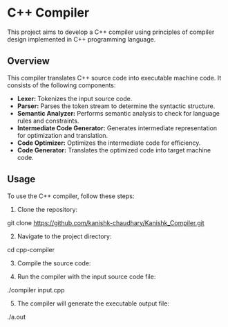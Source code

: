 # C++ Compiler

This project aims to develop a C++ compiler using principles of compiler design implemented in C++ programming language.

## Overview

This compiler translates C++ source code into executable machine code. It consists of the following components:

- **Lexer:** Tokenizes the input source code.
- **Parser:** Parses the token stream to determine the syntactic structure.
- **Semantic Analyzer:** Performs semantic analysis to check for language rules and constraints.
- **Intermediate Code Generator:** Generates intermediate representation for optimization and translation.
- **Code Optimizer:** Optimizes the intermediate code for efficiency.
- **Code Generator:** Translates the optimized code into target machine code.

## Usage

To use the C++ compiler, follow these steps:

1. Clone the repository:

git clone https://github.com/kanishk-chaudhary/Kanishk_Compiler.git


2. Navigate to the project directory:

cd cpp-compiler


3. Compile the source code:


4. Run the compiler with the input source code file:

./compiler input.cpp


5. The compiler will generate the executable output file:

./a.out
